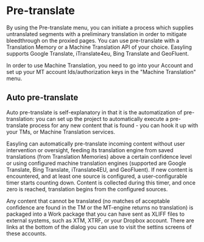 # Pre-translate

By using the Pre-translate menu, you can initiate a process which
supplies untranslated segments with a preliminary translation in order
to mitigate bleedthrough on the proxied pages. You can use
pre-translate with a Translation Memory or a Machine Translation API
of your choice. Easyling supports Google Translate, iTranslate4eu,
Bing Translate and GeoFluent. 

In order to use Machine Translation, you need to go into your Account
and set up your MT account Ids/authorization keys in the "Machine
Translation" menu.

## Auto pre-translate

Auto pre-translate is self-explanatory in that it is the
automatization of pre-translation: you can set up the project to
automatically execute a pre-translate process for any new content that
is found - you can hook it up with your TMs, or Machine Translation
services.

Easyling can automatically pre-translate incoming content without user
intervention or oversight, feeding its translation engine from saved
translations (from Translation Memories) above a certain confidence
level or using configured machine translation engines (supported are
Google Translate, Bing Translate, iTranslate4EU, and GeoFluent). If
new content is encountered, and at least one source is configured, a
user-configurable timer starts counting down. Content is collected
during this timer, and once zero is reached, translation begins from
the configured sources. 

Any content that cannot be translated (no matches of acceptable
confidence are found in the TM or the MT-engine returns no
translation) is packaged into a Work package that you can have sent as
XLIFF files to external systems, such as XTM, XTRF, or your Dropbox
account. There are links at the bottom of the dialog you can use to
visit the settins screens of these accounts.

